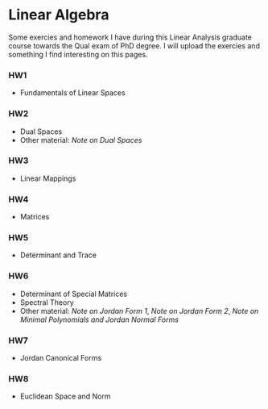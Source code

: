 # Linear Algebra
Some exercies and homework I have during this Linear Analysis graduate course towards the Qual exam of PhD degree. I will upload the exercies and something I find interesting on this pages.

### HW1
- Fundamentals of Linear Spaces

### HW2
- Dual Spaces
- Other material: *Note on Dual Spaces*

### HW3
- Linear Mappings

### HW4
- Matrices

### HW5
- Determinant and Trace

### HW6
- Determinant of Special Matrices
- Spectral Theory
- Other material: *Note on Jordan Form 1*, *Note on Jordan Form 2*,
*Note on Minimal Polynomials and Jordan Normal Forms*

### HW7
- Jordan Canonical Forms

### HW8
- Euclidean Space and Norm
